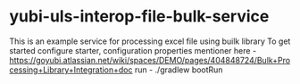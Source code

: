 # yubi-uls-interop-file-bulk-service

This is an example service for processing excel file using builk library
To get started configure starter, configuration properties mentioner here - https://goyubi.atlassian.net/wiki/spaces/DEMO/pages/404848724/Bulk+Processing+Library+Integration+doc
run - ./gradlew bootRun
